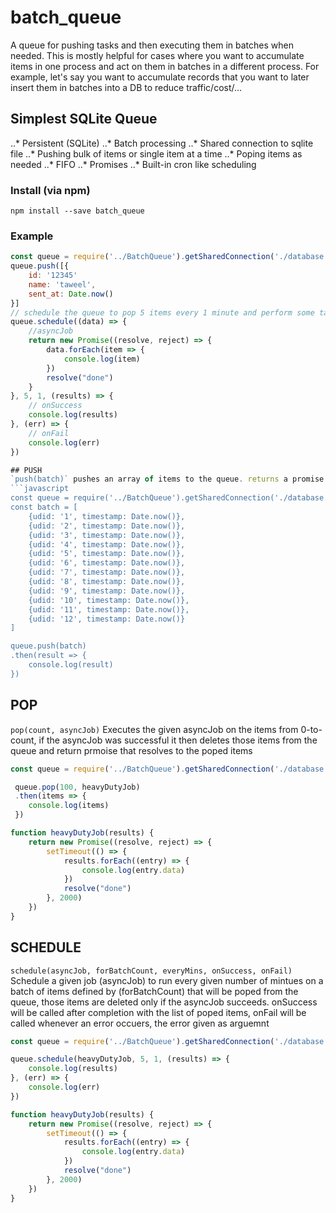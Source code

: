 # batch_queue
A queue for pushing tasks and then executing them in batches when needed. This is mostly helpful for cases where you want to accumulate items in one process and act on them in batches in a different process. For example, let's say you want to accumulate records that you want to later insert them in batches into a DB to reduce traffic/cost/... 

## Simplest SQLite Queue
..* Persistent (SQLite) 
..* Batch processing
..* Shared connection to sqlite file
..* Pushing bulk of items or single item at a time
..* Poping items as needed
..* FIFO
..* Promises
..* Built-in cron like scheduling

### Install (via npm)
`npm install --save batch_queue`

### Example
```javascript
const queue = require('../BatchQueue').getSharedConnection('./database.sqlite')
queue.push([{
	id: '12345'
	name: 'taweel',
	sent_at: Date.now()
}]
// schedule the queue to pop 5 items every 1 minute and perform some task on them
queue.schedule((data) => {
	//asyncJob
	return new Promise((resolve, reject) => {
		data.forEach(item => {
			console.log(item)
		})
		resolve("done")
	}
}, 5, 1, (results) => {
	// onSuccess
	console.log(results)
}, (err) => {
	// onFail
	console.log(err)
})

## PUSH
`push(batch)` pushes an array of items to the queue. returns a promise that resolves to `'done'` if the push was successful
```javascript
const queue = require('../BatchQueue').getSharedConnection('./database.sqlite')
const batch = [
	{udid: '1', timestamp: Date.now()},
	{udid: '2', timestamp: Date.now()},
	{udid: '3', timestamp: Date.now()},
	{udid: '4', timestamp: Date.now()},
	{udid: '5', timestamp: Date.now()},
	{udid: '6', timestamp: Date.now()},
	{udid: '7', timestamp: Date.now()},
	{udid: '8', timestamp: Date.now()},
	{udid: '9', timestamp: Date.now()},
	{udid: '10', timestamp: Date.now()},
	{udid: '11', timestamp: Date.now()},
	{udid: '12', timestamp: Date.now()}
]

queue.push(batch)
.then(result => {
	console.log(result)
})
```

## POP
`pop(count, asyncJob)` Executes the given asyncJob on the items from 0-to-count, if the asyncJob was successful it
then deletes those items from the queue and return prmoise that resolves to the poped items
```javascript
const queue = require('../BatchQueue').getSharedConnection('./database.sqlite')

 queue.pop(100, heavyDutyJob)
 .then(items => {
 	console.log(items)
 })

function heavyDutyJob(results) {
	return new Promise((resolve, reject) => {
		setTimeout(() => {
			results.forEach((entry) => {
				console.log(entry.data)
			})
			resolve("done")
		}, 2000)
	})
}
```

## SCHEDULE
`schedule(asyncJob, forBatchCount, everyMins, onSuccess, onFail)` Schedule a given job (asyncJob) to run every given number of
mintues on a batch of items defined by (forBatchCount) that will be poped from the queue, those items are deleted
only if the asyncJob succeeds. onSuccess will be called after completion with the list of poped items, onFail will be called
whenever an error occuers, the error given as arguemnt
```javascript
const queue = require('../BatchQueue').getSharedConnection('./database.sqlite')

queue.schedule(heavyDutyJob, 5, 1, (results) => {
	console.log(results)
}, (err) => {
	console.log(err)
})

function heavyDutyJob(results) {
	return new Promise((resolve, reject) => {
		setTimeout(() => {
			results.forEach((entry) => {
				console.log(entry.data)
			})
			resolve("done")
		}, 2000)
	})
}
```
